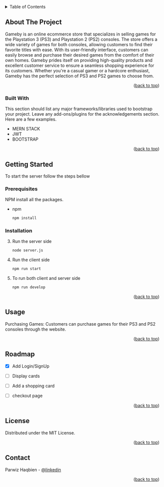 
<details>
  <summary>Table of Contents</summary>
  <ol>
    <li>
      <a href="#about-the-project">About The Project</a>
      <ul>
        <li><a href="#built-with">Built With</a></li>
      </ul>
    </li>
    <li>
      <a href="#getting-started">Getting Started</a>
      <ul>
        <li><a href="#prerequisites">Prerequisites</a></li>
        <li><a href="#installation">Installation</a></li>
      </ul>
    </li>
    <li><a href="#usage">Usage</a></li>
    <li><a href="#roadmap">Roadmap</a></li>
    <li><a href="#contributing">Contributing</a></li>
    <li><a href="#license">License</a></li>
    <li><a href="#contact">Contact</a></li>
  </ol>
</details>



<!-- ABOUT THE PROJECT -->
## About The Project

Gameby is an online ecommerce store that specializes in selling games for the Playstation 3 (PS3) and Playstation 2 (PS2) consoles. The store offers a wide variety of games for both consoles, allowing customers to find their favorite titles with ease. With its user-friendly interface, customers can easily browse and purchase their desired games from the comfort of their own homes. Gameby prides itself on providing high-quality products and excellent customer service to ensure a seamless shopping experience for its customers. Whether you're a casual gamer or a hardcore enthusiast, Gameby has the perfect selection of PS3 and PS2 games to choose from.


<p align="right">(<a href="#readme-top">back to top</a>)</p>



### Built With

This section should list any major frameworks/libraries used to bootstrap your project. Leave any add-ons/plugins for the acknowledgements section. Here are a few examples.

* MERN STACK
* JWT
* BOOTSTRAP

<p align="right">(<a href="#readme-top">back to top</a>)</p>



<!-- GETTING STARTED -->
## Getting Started

To start the server follow the steps bellow

### Prerequisites

NPM install all the packages.
* npm
  ```sh
  npm install
  ```

### Installation


3. Run the server side
   ```sh
   node server.js
   ```
3. Run the client side
   ```sh
   npm run start
   ```
3. To run both client and server side 
   ```sh
   npm run develop
   ```


<p align="right">(<a href="#readme-top">back to top</a>)</p>



<!-- USAGE EXAMPLES -->
## Usage

Purchasing Games: Customers can purchase games for their PS3 and PS2 consoles through the website.





<p align="right">(<a href="#readme-top">back to top</a>)</p>



<!-- ROADMAP -->
## Roadmap

- [x] Add Login/SignUp
- [ ] Display cards
- [ ] Add a shopping card
- [ ] checkout page


<p align="right">(<a href="#readme-top">back to top</a>)</p>


<!-- LICENSE -->
## License

Distributed under the MIT License.

<p align="right">(<a href="#readme-top">back to top</a>)</p>



<!-- CONTACT -->
## Contact

Parwiz Haqbien - [@linkedin](https://www.linkedin.com/in/parwiz-haqbien-332ba8250/) 


<p align="right">(<a href="#readme-top">back to top</a>)</p>